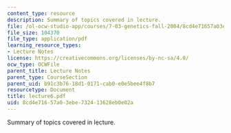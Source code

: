 ```yaml
---
content_type: resource
description: Summary of topics covered in lecture.
file: /ol-ocw-studio-app/courses/7-03-genetics-fall-2004/8cd4e71657a03ebe732413628eb0e02a_lecture6.pdf
file_size: 104370
file_type: application/pdf
learning_resource_types:
- Lecture Notes
license: https://creativecommons.org/licenses/by-nc-sa/4.0/
ocw_type: OCWFile
parent_title: Lecture Notes
parent_type: CourseSection
parent_uid: b91c3b76-18d1-0171-cab0-e0e5bee4f8b7
resourcetype: Document
title: lecture6.pdf
uid: 8cd4e716-57a0-3ebe-7324-13628eb0e02a
---
```

Summary of topics covered in lecture.